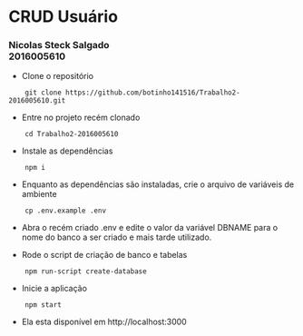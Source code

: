 # CRUD Usuário

### Nicolas Steck Salgado <br>2016005610

- Clone o repositório 
```shell
	git clone https://github.com/botinho141516/Trabalho2-2016005610.git
```

- Entre no projeto recém clonado
```shell
	cd Trabalho2-2016005610
```

- Instale as dependências
```shell
	npm i
```

- Enquanto as dependências são instaladas, crie o arquivo de variáveis de ambiente
```shell
	cp .env.example .env
``` 
- Abra o recém criado .env e edite o valor da variável DBNAME para o nome do banco a ser criado e mais tarde utilizado.

- Rode o script de criação de banco e tabelas
```shell
	npm run-script create-database
```

- Inicie a aplicação
```shell
	npm start
```

- Ela esta disponível em http://localhost:3000